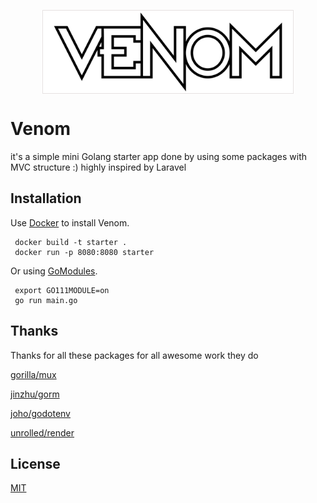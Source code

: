 <p align="center">
<img width="400px" src="https://github.com/sagadsalem/venom/blob/master/static/img/logo2.png"
style="border: 1px double #e6e1e1" align="center" width="200" >
</p>


# Venom

it's a simple mini Golang starter app done by using some packages with MVC structure :) highly inspired by Laravel

## Installation

Use [Docker](https://www.docker.com/) to install Venom.

```
 docker build -t starter .
 docker run -p 8080:8080 starter
```
Or using [GoModules](https://blog.golang.org/using-go-modules).

```
 export GO111MODULE=on
 go run main.go
```

## Thanks

Thanks for all these packages for all awesome work they do

[gorilla/mux](github.com/gorilla/mux)

[jinzhu/gorm](github.com/jinzhu/gorm)

[joho/godotenv](github.com/joho/godotenv)

[unrolled/render](github.com/unrolled/render)

## License
[MIT](https://choosealicense.com/licenses/mit/)
